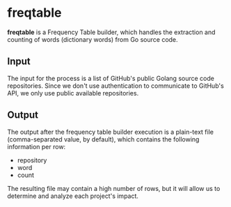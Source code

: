 # freqtable
**freqtable** is a Frequency Table builder, which handles the extraction and counting of words (dictionary words) from Go source code.

## Input
The input for the process is a list of GitHub's public Golang source code repositories.
Since we don't use authentication to communicate to GitHub's API, we only use public available repositories.

## Output
The output after the frequency table builder execution is a plain-text file (comma-separated value, by default), which contains the following information per row:

- repository
- word
- count

The resulting file may contain a high number of rows, but it will allow us to determine and analyze each project's impact.
